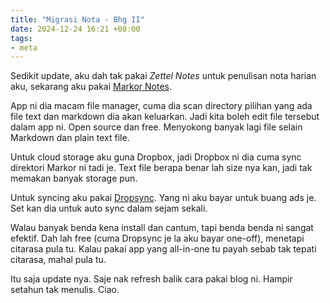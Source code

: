 ```yaml
---
title: "Migrasi Nota - Bhg II"
date: 2024-12-24 16:21 +08:00
tags:
- meta
---
```


Sedikit update, aku dah tak pakai *Zettel Notes* untuk penulisan nota harian aku, sekarang aku pakai [Markor Notes](https://github.com/gsantner/markor).

App ni dia macam file manager, cuma dia scan directory pilihan yang ada file text dan markdown dia akan keluarkan. Jadi kita boleh edit file tersebut dalam app ni. Open source dan free. Menyokong banyak lagi file selain Markdown dan plain text file.

Untuk cloud storage aku guna Dropbox, jadi Dropbox ni dia cuma sync direktori Markor ni tadi je. Text file berapa benar lah size nya kan, jadi tak memakan banyak storage pun.

Untuk syncing aku pakai [Dropsync](https://play.google.com/store/apps/details?id=com.ttxapps.dropsync&hl=en&pli=1). Yang ni aku bayar untuk buang ads je. Set kan dia untuk auto sync dalam sejam sekali.

Walau banyak benda kena install dan cantum, tapi benda benda ni sangat efektif. Dah lah free (cuma Dropsync je la aku bayar one-off), menetapi citarasa pula tu. Kalau pakai app yang all-in-one tu payah sebab tak tepati citarasa, mahal pula tu.

Itu saja update nya. Saje nak refresh balik cara pakai blog ni. Hampir setahun tak menulis. Ciao.
